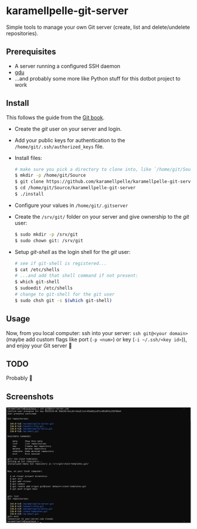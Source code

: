 # karamellpelle-git-server

Simple tools to manage your own Git server (create, list and delete/undelete repositories).


## Prerequisites

* A server running a configured SSH daemon
* [gdu](https://github.com/dundee/gdu)
* ...and probably some more like Python stuff for this dotbot project to work


## Install

This follows the guide from the [Git book](https://git-scm.com/book/en/v2/Git-on-the-Server-Setting-Up-the-Server).

* Create the _git_ user on your server and login.
* Add your public keys for authentication to the `/home/git/.ssh/authorized_keys` file.
* Install files:

  ~~~bash
  # make sure you pick a directory to clone into, like `/home/git/Source`:
  $ mkdir -p /home/git/Source
  $ git clone https://github.com/karamellpelle/karamellpelle-git-server.git /home/git/Source/karamellpelle-git-server 
  $ cd /home/git/Source/karamellpelle-git-server
  $ ./install
  ~~~

* Configure your values in `/home/git/.gitserver`
* Create the `/srv/git/` folder on your server and give ownership to the _git_ user:

  ~~~bash
  $ sudo mkdir -p /srv/git
  $ sudo chown git: /srv/git
  ~~~

* Setup _git-shell_ as the login shell for the _git_ user:

  ~~~bash
  # see if git-shell is registered...
  $ cat /etc/shells
  # ...and add that shell command if not present:
  $ which git-shell
  $ sudoedit /etc/shells
  # change to git-shell for the git user
  $ sudo chsh git -s $(which git-shell)
  ~~~


## Usage

Now, from you local computer: ssh into your server: `ssh git@<your domain>` (maybe add custom flags like port (`-p <num>`) or key (`-i ~/.ssh/<key id>`)), and enjoy your Git server 🤗


## TODO

Probably 🤔


## Screenshots

![screenshot](meta/screenshot.png)
